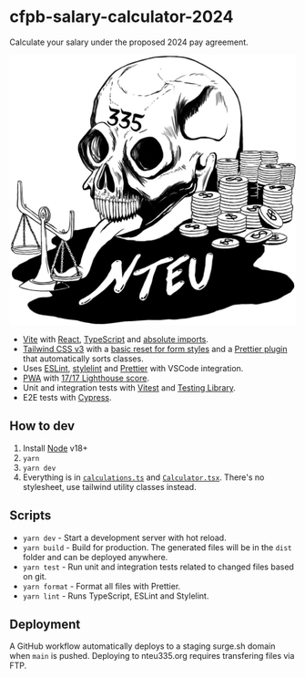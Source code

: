 # cfpb-salary-calculator-2024

Calculate your salary under the proposed 2024 pay agreement.

![nteu-335-skull](public/img/nteu-335-skull-logo.jpg)

- [Vite](https://vitejs.dev) with [React](https://reactjs.org), [TypeScript](https://www.typescriptlang.org) and [absolute imports](https://github.com/aleclarson/vite-tsconfig-paths).
- [Tailwind CSS v3](https://tailwindcss.com) with a [basic reset for form styles](https://github.com/tailwindlabs/tailwindcss-forms) and a [Prettier plugin](https://github.com/tailwindlabs/prettier-plugin-tailwindcss) that automatically sorts classes.
- Uses [ESLint](https://eslint.org), [stylelint](https://stylelint.io) and [Prettier](https://prettier.io) with VSCode integration.
- [PWA](https://github.com/antfu/vite-plugin-pwa) with [17/17 Lighthouse score](https://web.dev/pwa-checklist/).
- Unit and integration tests with [Vitest](https://vitest.dev/) and [Testing Library](https://testing-library.com/).
- E2E tests with [Cypress](https://www.cypress.io).

## How to dev

1. Install [Node](https://nodejs.org/en) v18+
1. `yarn`
1. `yarn dev`
1. Everything is in [`calculations.ts`](src/calculations.ts) and [`Calculator.tsx`](src/pages/Calculator.tsx). There's no stylesheet, use tailwind utility classes instead.

## Scripts

- `yarn dev` - Start a development server with hot reload.
- `yarn build` - Build for production. The generated files will be in the `dist` folder and can be deployed anywhere.
- `yarn test` - Run unit and integration tests related to changed files based on git.
- `yarn format` - Format all files with Prettier.
- `yarn lint` - Runs TypeScript, ESLint and Stylelint.

## Deployment

A GitHub workflow automatically deploys to a staging surge.sh domain when `main` is pushed. Deploying to nteu335.org requires transfering files via FTP.

